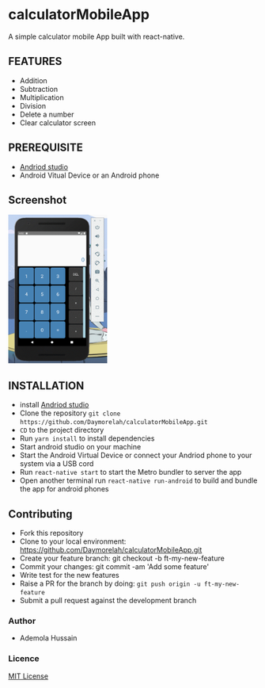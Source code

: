 # calculatorMobileApp
A simple calculator mobile App built with react-native.

## FEATURES
* Addition
* Subtraction
* Multiplication
* Division
* Delete a number
* Clear calculator screen

## PREREQUISITE
* [Andriod studio](https://developer.android.com/studio)
* Android Vitual Device or an Android phone

## Screenshot
<img src='./calc_app.gif' height="300" width="200">

## INSTALLATION
 * install [Andriod studio](https://developer.android.com/studio)
 * Clone the repository `git clone https://github.com/Daymorelah/calculatorMobileApp.git` 
 * `CD` to the project directory
 * Run `yarn install` to install dependencies
 * Start android studio on your machine
 * Start the Android Virtual Device or connect your Andriod phone to your system via a USB cord
 * Run `react-native start` to start the Metro bundler to server the app
 * Open another terminal run `react-native run-android` to build and bundle the app for android phones
 
 ## Contributing
* Fork this repository
* Clone to your local environment: https://github.com/Daymorelah/calculatorMobileApp.git
* Create your feature branch: git checkout -b ft-my-new-feature
* Commit your changes: git commit -am 'Add some feature'
* Write test for the new features
* Raise a PR for the branch by doing:  `git push origin -u ft-my-new-feature`
* Submit a pull request against the development branch

### Author
* Ademola Hussain

### Licence
[MIT License](https://github.com/Daymorelah/calculatorMobileApp/blob/development/LICENSE)
